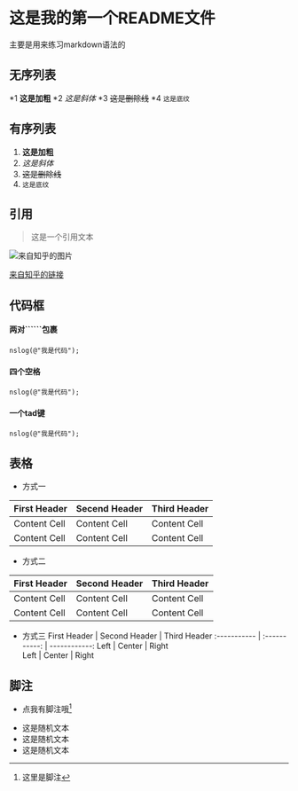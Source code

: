 # 这是我的第一个README文件
主要是用来练习markdown语法的
## 无序列表
*1 **这是加粗**
*2 *这是斜体*
*3 ~~这是删除线~~
*4 `这是底纹`

## 有序列表
1. **这是加粗**
2. *这是斜体*
3. ~~这是删除线~~
4. `这是底纹`

## 引用
>这是一个引用文本

![来自知乎的图片](https://pic3.zhimg.com/v2-098f8c7e26279b71933e7ca9bbb6631f_b.jpg)

[来自知乎的链接](https://www.zhihu.com/question/287053927/answer/474399554)

## 代码框
#### 两对``````包裹

```
nslog(@"我是代码");

```

#### 四个空格
    nslog(@"我是代码");
    

#### 一个tad键
	nslog(@"我是代码");
	
	
## 表格
* 方式一

 First Header | Secend Header | Third Header
 ------------ | ------------- | ------------
 Content Cell | Content Cell  | Content Cell
 Content Cell | Content Cell  | Content Cell

* 方式二

| First Header | Second Header | Third Header |
| ------------ | ------------- | ------------ |
| Content Cell | Content Cell  | Content Cell |
| Content Cell | Content Cell  | Content Cell |

* 方式三
 First Header | Second Header | Third Header
 :----------- | :-----------: | ------------:
 Left         | Center        | Right       
 Left         | Center        | Right   
 
## 脚注
* 点我有脚注哦[^1]
[^1]:这里是脚注
* 这是随机文本
* 这是随机文本
* 这是随机文本

